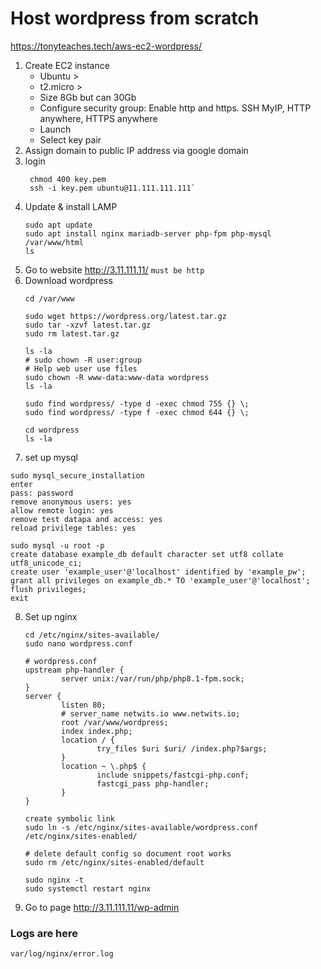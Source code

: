 # Host wordpress from scratch
https://tonyteaches.tech/aws-ec2-wordpress/

1. Create EC2 instance
    - Ubuntu >
    - t2.micro >
    - Size 8Gb but can 30Gb
    - Configure security group: Enable http and https. SSH MyIP, HTTP anywhere, HTTPS anywhere 
    - Launch 
    - Select key pair
2. Assign domain to public IP address via google domain
3. login
   ```
    chmod 400 key.pem
    ssh -i key.pem ubuntu@11.111.111.111`
   ```
4. Update & install LAMP
    ```
   sudo apt update
   sudo apt install nginx mariadb-server php-fpm php-mysql
   /var/www/html
   ls
    ```
5. Go to website http://3.11.111.11/ `must be http`
6. Download wordpress
   ```
   cd /var/www
   
   sudo wget https://wordpress.org/latest.tar.gz
   sudo tar -xzvf latest.tar.gz
   sudo rm latest.tar.gz
   
   ls -la
   # sudo chown -R user:group
   # Help web user use files
   sudo chown -R www-data:www-data wordpress
   ls -la

   sudo find wordpress/ -type d -exec chmod 755 {} \;
   sudo find wordpress/ -type f -exec chmod 644 {} \;
   
   cd wordpress
   ls -la
   ```
 7. set up mysql
   ```
   sudo mysql_secure_installation
   enter
   pass: password
   remove anonymous users: yes
   allow remote login: yes
   remove test datapa and access: yes
   reload privilege tables: yes
   
   sudo mysql -u root -p
   create database example_db default character set utf8 collate utf8_unicode_ci;
   create user 'example_user'@'localhost' identified by 'example_pw';
   grant all privileges on example_db.* TO 'example_user'@'localhost';
   flush privileges;
   exit
   ``` 
8. Set up nginx
   ```
   cd /etc/nginx/sites-available/
   sudo nano wordpress.conf
   
   # wordpress.conf
   upstream php-handler {
           server unix:/var/run/php/php8.1-fpm.sock;
   }
   server {
           listen 80;
           # server_name netwits.io www.netwits.io;
           root /var/www/wordpress;
           index index.php;
           location / {
                   try_files $uri $uri/ /index.php?$args;
           }
           location ~ \.php$ {
                   include snippets/fastcgi-php.conf;
                   fastcgi_pass php-handler;
           }
   }
   ```

   ```
   create symbolic link
   sudo ln -s /etc/nginx/sites-available/wordpress.conf /etc/nginx/sites-enabled/
   
   # delete default config so document root works 
   sudo rm /etc/nginx/sites-enabled/default
   
   sudo nginx -t
   sudo systemctl restart nginx
   ```
8. Go to page http://3.11.111.11/wp-admin


### Logs are here
```
var/log/nginx/error.log
```